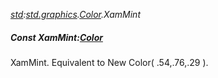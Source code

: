 _[std](../../modules/std/std-module.md):[std.graphics](../../modules/std/std-graphics.md).[Color](../../modules/std/std-graphics-color.md).XamMint_
##### Const XamMint:[Color](../../modules/std/std-graphics-color.md)
XamMint. Equivalent to New Color( .54,.76,.29 ).
